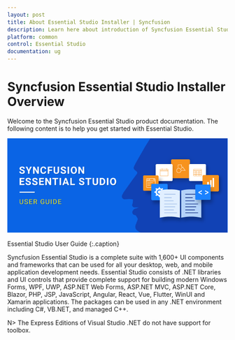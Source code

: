 ```yaml
---
layout: post
title: About Essential Studio Installer | Syncfusion
description: Learn here about introduction of Syncfusion Essential Studio Installer, its features and more details.
platform: common
control: Essential Studio
documentation: ug
---
```


# Syncfusion Essential Studio Installer Overview

Welcome to the Syncfusion Essential Studio product documentation. The following content is to help you get started with Essential Studio.

![Essential Studio UG](Terminology_images/Essential-Studio_img1.png)

Essential Studio User Guide
{:.caption}

Syncfusion Essential Studio is a complete suite with 1,600+ UI components and frameworks that can be used for all your desktop, web, and mobile application development needs. Essential Studio consists of .NET libraries and UI controls that provide complete support for building modern Windows Forms, WPF, UWP, ASP.NET Web Forms, ASP.NET MVC, ASP.NET Core, Blazor, PHP, JSP, JavaScript, Angular, React, Vue, Flutter, WinUI and Xamarin applications. The packages can be used in any .NET environment including C#, VB.NET, and managed C++.

 N> The Express Editions of Visual Studio .NET do not have support for toolbox.
